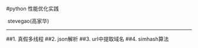 #python 性能优化实践

​															stevegao(高家华)

***

##1. 真假多线程
##2. json解析
##3. url中提取域名
##4. simhash算法